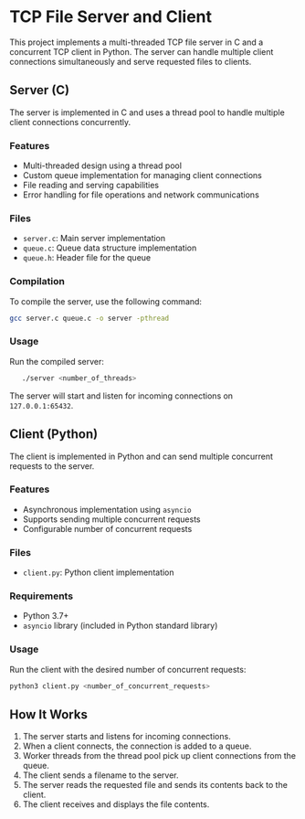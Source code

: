 # TCP File Server and Client

This project implements a multi-threaded TCP file server in C and a concurrent TCP client in Python. The server can handle multiple client connections simultaneously and serve requested files to clients.

## Server (C)

The server is implemented in C and uses a thread pool to handle multiple client connections concurrently.

### Features

- Multi-threaded design using a thread pool
- Custom queue implementation for managing client connections
- File reading and serving capabilities
- Error handling for file operations and network communications

### Files

- `server.c`: Main server implementation
- `queue.c`: Queue data structure implementation
- `queue.h`: Header file for the queue

### Compilation

To compile the server, use the following command:

   ```bash
   gcc server.c queue.c -o server -pthread
```

### Usage

Run the compiled server:

```bash
   ./server <number_of_threads>
```
The server will start and listen for incoming connections on `127.0.0.1:65432`.

## Client (Python)

The client is implemented in Python and can send multiple concurrent requests to the server.

### Features

- Asynchronous implementation using `asyncio`
- Supports sending multiple concurrent requests
- Configurable number of concurrent requests

### Files

- `client.py`: Python client implementation

### Requirements

- Python 3.7+
- `asyncio` library (included in Python standard library)

### Usage

Run the client with the desired number of concurrent requests:

   ```bash
   python3 client.py <number_of_concurrent_requests>
```

## How It Works

1. The server starts and listens for incoming connections.
2. When a client connects, the connection is added to a queue.
3. Worker threads from the thread pool pick up client connections from the queue.
4. The client sends a filename to the server.
5. The server reads the requested file and sends its contents back to the client.
6. The client receives and displays the file contents.
